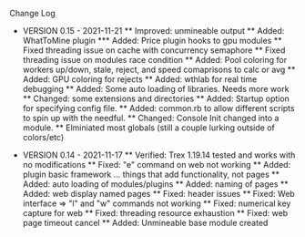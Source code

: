 Change Log

* VERSION 0.15 - 2021-11-21
** Improved: unmineable output
** Added: WhatToMine plugin
*** Added: Price plugin hooks to gpu modules
** Fixed threading issue on cache with concurrency semaphore
** Fixed threading issue on modules race condition
** Added: Pool coloring for workers up/down, stale, reject, and speed comaprisons to calc or avg
** Added: GPU coloring for rejects
** Added: wthlab for real time debugging
** Added: Some auto loading of libraries. Needs more work
** Changed: some extensions and directories
** Added: Startup option for specifying config file.
** Added: common.rb to allow different scripts to spin up with the needful.
** Changed: Console Init changed into a module.
** Elminiated most globals (still a couple lurking outside of colors/etc)

* VERSION 0.14 - 2021-11-17
** Verified: Trex 1.19.14 tested and works with no modifications
** Fixed: "e" command on web not working
** Added: plugin basic framework ... things that add functionality, not pages
** Added: auto loading of modules/plugins
** Added: naming of pages
** Added: web display named pages
** Fixed: header issues
** Fixed: Web interface => "l" and "w" commands not working
** Fixed: numerical key capture for web
** Fixed: threading resource exhaustion
** Fixed: web page timeout cancel
** Added: Unmineable base module created
